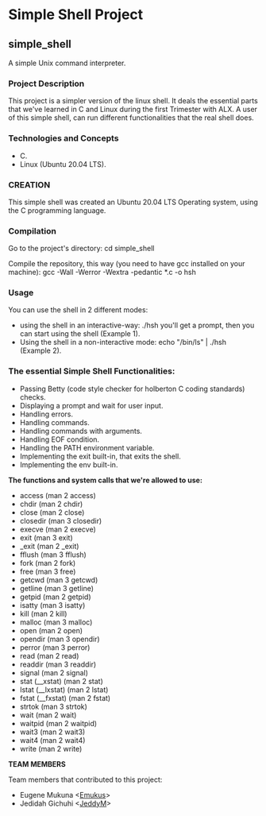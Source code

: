# **Simple Shell Project**

## **simple_shell**

A simple Unix command interpreter.

### **Project Description**
This project is a simpler version of the linux shell. It deals the essential parts that we've learned in C and Linux during the first Trimester with ALX. A user of this simple shell, can run different functionalities that the real shell does.

### **Technologies and Concepts**
- C.
- Linux (Ubuntu 20.04 LTS).

### **CREATION**
This simple shell was created an Ubuntu 20.04 LTS Operating system, using the C programming language.

### **Compilation**
Go to the project's directory:
cd simple_shell

Compile the repository, this way (you need to have gcc installed on your machine):
gcc -Wall -Werror -Wextra -pedantic *.c -o hsh

### **Usage**

You can use the shell in 2 different modes:

- using the shell in an interactive-way:
./hsh you'll get a prompt, then you can start using the shell (Example 1).
- Using the shell in a non-interactive mode:
echo "/bin/ls" | ./hsh (Example 2).

### **The essential Simple Shell Functionalities:**

- Passing Betty (code style checker for holberton C coding standards) checks.
- Displaying a prompt and wait for user input.
- Handling errors.
- Handling commands.
- Handling commands with arguments.
- Handling EOF condition.
- Handling the PATH environment variable.
- Implementing the exit built-in, that exits the shell.
- Implementing the env built-in.

**The functions and system calls that we're allowed to use:**
- access (man 2 access)
- chdir (man 2 chdir)
- close (man 2 close)
- closedir (man 3 closedir)
- execve (man 2 execve)
- exit (man 3 exit)
- _exit (man 2 _exit)
- fflush (man 3 fflush)
- fork (man 2 fork)
- free (man 3 free)
- getcwd (man 3 getcwd)
- getline (man 3 getline)
- getpid (man 2 getpid)
- isatty (man 3 isatty)
- kill (man 2 kill)
- malloc (man 3 malloc)
- open (man 2 open)
- opendir (man 3 opendir)
- perror (man 3 perror)
- read (man 2 read)
- readdir (man 3 readdir)
- signal (man 2 signal)
- stat (__xstat) (man 2 stat)
- lstat (__lxstat) (man 2 lstat)
- fstat (__fxstat) (man 2 fstat)
- strtok (man 3 strtok)
- wait (man 2 wait)
- waitpid (man 2 waitpid)
- wait3 (man 2 wait3)
- wait4 (man 2 wait4)
- write (man 2 write)

**TEAM MEMBERS**

Team members that contributed to this project:

* Eugene Mukuna <[Emukus](https://github.com/Emukus)>
* Jedidah Gichuhi <[JeddyM](https://github.com/JeddyM)>
